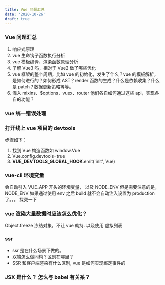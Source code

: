 ```yaml
---
title: Vue 问题汇总
date: '2020-10-26'
draft: true
---
```


### Vue 问题汇总

1. 响应式原理
2. vue 生命钩子函数执行分析
3. vue 模板编译、渲染函数原理分析
4. 了解 Vue3 吗，相对于 Vue2 做了哪些优化
5. vue 框架的整个周期，比如 vue 的初始化，发生了什么？vue 的模板解析，是如何进行的？如何形成 AST？render 函数的生成？什么是依赖收集？什么是 patch？数据更新策略等等。
6. 混入 mixins、\$options，vuex、router 他们各自如何通过这些 api，实现各自的功能？

### vue 统一错误处理

### 打开线上 vue 项目的 devtools

步骤如下：

1. 找到 Vue 构造函数如 window.Vue
2. Vue.config.devtools=true
3. **VUE_DEVTOOLS_GLOBAL_HOOK**.emit('init', Vue)

### vue-cli 环境变量

会自动引入 VUE_APP 开头的环境变量， 以及 NODE_ENV 但是需要注意的是，NODE_ENV 如果通过使用 env 之后 build 就不会自动注入设置为 production 了。。。 探究一下

### vue 渲染大量数据时应该怎么优化？

Object.freeze 冻结对象，不让 vue 劫持. 以及使用 虚拟列表

### ssr

- ssr 是在什么场景下做的。
- 双端怎么做同构？区别在哪里？
- SSR 和客户端渲染有什么区别, vue 是如何实现绑定事件的

### JSX 是什么？ 怎么与 babel 有关系？
